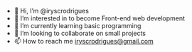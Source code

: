 - 👋 Hi, I’m @iryscrodrigues
- 👀 I’m interested in to become Front-end web development
- 🌱 I’m currently learning basic programming
- 💞️ I’m looking to collaborate on small projects
- 📫 How to reach me iryscrodrigues@gmail.com

<!---
iryscrodrigues/iryscrodrigues is a ✨ special ✨ repository because its `README.md` (this file) appears on your GitHub profile.
You can click the Preview link to take a look at your changes.
--->
